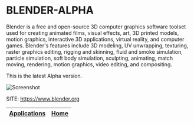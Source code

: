 # BLENDER-ALPHA

 Blender is a free and open-source 3D computer graphics software toolset used 
 for creating animated films, visual effects, art, 3D printed models, motion 
 graphics, interactive 3D applications, virtual reality, and computer games. 
 Blender's features include 3D modeling, UV unwrapping, texturing, raster 
 graphics editing, rigging and skinning, fluid and smoke simulation, particle 
 simulation, soft body simulation, sculpting, animating, match moving, 
 rendering, motion graphics, video editing, and compositing.
 
 This is the latest Alpha version.
 
 ![Screenshot](https://upload.wikimedia.org/wikipedia/commons/3/33/Blender_3.1.0_screenshot.png)
 
 SITE: https://www.blender.org

 | [Applications](https://portable-linux-apps.github.io/apps.html) | [Home](https://portable-linux-apps.github.io)
 | --- | --- |
